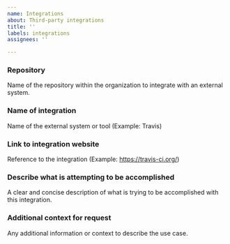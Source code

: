 ```yaml
---
name: Integrations
about: Third-party integrations
title: ''
labels: integrations
assignees: ''

---
```


### Repository

Name of the repository within the organization to integrate with an external system.

### Name of integration

Name of the external system or tool (Example: Travis)

### Link to integration website

Reference to the integration (Example: https://travis-ci.org/)

### Describe what is attempting to be accomplished

A clear and concise description of what is trying to be accomplished with this integration.

### Additional context for request

Any additional information or context to describe the use case.